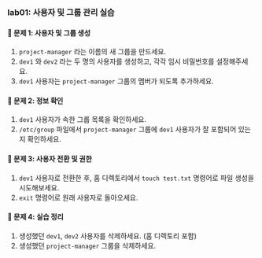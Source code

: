 ### lab01: 사용자 및 그룹 관리 실습

#### 📝 문제 1: 사용자 및 그룹 생성

1.  `project-manager` 라는 이름의 새 그룹을 만드세요.
2.  `dev1` 와 `dev2` 라는 두 명의 사용자를 생성하고, 각각 임시 비밀번호를 설정해주세요.
3.  `dev1` 사용자는 `project-manager` 그룹의 멤버가 되도록 추가하세요.

#### 📝 문제 2: 정보 확인

1.  `dev1` 사용자가 속한 그룹 목록을 확인하세요.
2.  `/etc/group` 파일에서 `project-manager` 그룹에 `dev1` 사용자가 잘 포함되어 있는지 확인하세요.

#### 📝 문제 3: 사용자 전환 및 권한

1.  `dev1` 사용자로 전환한 후, 홈 디렉토리에서 `touch test.txt` 명령어로 파일 생성을 시도해보세요.
2.  `exit` 명령어로 원래 사용자로 돌아오세요.

#### 📝 문제 4: 실습 정리

1.  생성했던 `dev1`, `dev2` 사용자를 삭제하세요. (홈 디렉토리 포함)
2.  생성했던 `project-manager` 그룹을 삭제하세요.
